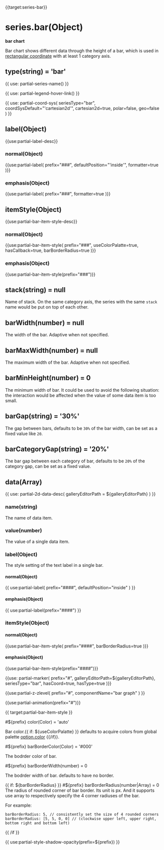 {{target:series-bar}}

# series.bar(Object)

**bar chart**

Bar chart shows different data through the height of a bar, which is used in [rectangular coordinate](~grid) with at least 1 category axis.

## type(string) = 'bar'

{{ use: partial-series-name() }}

{{ use: partial-legend-hover-link() }}

{{ use: partial-coord-sys(
    seriesType="bar",
    coordSysDefault="'cartesian2d'",
    cartesian2d=true,
    polar=false,
    geo=false
) }}

## label(Object)
{{use:partial-label-desc}}
### normal(Object)
{{use:partial-label(
    prefix="###",
    defaultPosition="'inside'",
    formatter=true
)}}
### emphasis(Object)
{{use:partial-label(
    prefix="###",
    formatter=true
)}}

## itemStyle(Object)
{{use:partial-bar-item-style-desc}}
### normal(Object)
{{use:partial-bar-item-style(
    prefix="###",
    useColorPalatte=true,
    hasCallback=true,
    barBorderRadius=true
)}}
### emphasis(Object)
{{use:partial-bar-item-style(prefix="###")}}


## stack(string) = null
Name of stack. On the same category axis, the series with the same `stack` name would be put on top of each other.

## barWidth(number) = null
The width of the bar. Adaptive when not specified.

## barMaxWidth(number) = null
The maximum width of the bar. Adaptive when not specified.

## barMinHeight(number) = 0
The minimum width of bar. It could be used to avoid the following situation: the interaction would be affected when the value of some data item is too small.

## barGap(string) = '30%'
The gap between bars, defaults to be `30%` of the bar width, can be set as a fixed value like `20`.

## barCategoryGap(string) = '20%'
The bar gap between each category of bar, defaults to be `20%` of the category gap, can be set as a fixed value.

## data(Array)

{{ use: partial-2d-data-desc(
    galleryEditorPath = ${galleryEditorPath}
) }}

### name(string)
The name of data item.

### value(number)
The value of a single data item.

### label(Object)
The style setting of the text label in a single bar.

#### normal(Object)
{{ use:partial-label(
    prefix="####",
    defaultPosition="inside"
) }}
#### emphasis(Object)
{{ use:partial-label(prefix="####") }}

### itemStyle(Object)
#### normal(Object)
{{use:partial-bar-item-style(
    prefix="####",
    barBorderRadius=true
)}}
#### emphasis(Object)
{{use:partial-bar-item-style(prefix="####")}}

{{use: partial-marker(
    prefix="#",
    galleryEditorPath=${galleryEditorPath},
    seriesType="bar",
    hasCoord=true,
    hasType=true
)}}

{{use:partial-z-zlevel(
    prefix="#",
    componentName="bar graph"
) }}

{{use:partial-animation(prefix="#")}}


{{ target:partial-bar-item-style }}

#${prefix} color(Color) = 'auto'

Bar color.{{ if: ${useColorPalatte} }} defaults to acquire colors from global palette [option.color](~color) {{/if}}.

#${prefix} barBorderColor(Color) = '#000'

The bodrder color of bar.

#${prefix} barBorderWidth(number) = 0

The bodrder width of bar. defaults to have no border.

{{ if: ${barBorderRadius} }}
#${prefix} barBorderRadius(number|Array) = 0
The radius of rounded corner of bar border. Its unit is px. And it supports use array to respectively specify the 4 corner radiuses of the bar.

For example:
```
barBorderRadius: 5, // consistently set the size of 4 rounded corners
barBorderRadius: [5, 5, 0, 0] // (clockwise upper left, upper right, bottom right and bottom left)
```
{{ /if }}

{{ use:partial-style-shadow-opacity(prefix=${prefix}) }}

